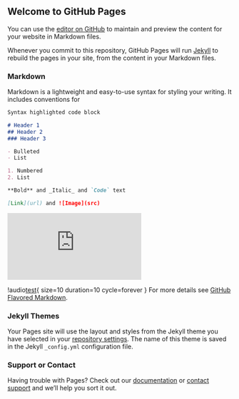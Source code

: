 ## Welcome to GitHub Pages

You can use the [editor on GitHub](https://github.com/tienmanhptit1312/disentangled-VAE.github.io/edit/gh-pages/index.md) to maintain and preview the content for your website in Markdown files.

Whenever you commit to this repository, GitHub Pages will run [Jekyll](https://jekyllrb.com/) to rebuild the pages in your site, from the content in your Markdown files.

### Markdown

Markdown is a lightweight and easy-to-use syntax for styling your writing. It includes conventions for

```markdown
Syntax highlighted code block

# Header 1
## Header 2
### Header 3

- Bulleted
- List

1. Numbered
2. List

**Bold** and _Italic_ and `Code` text

[Link](url) and ![Image](src)
```

<iframe src="https://drive.google.com/file/d/1GiJw_4FgZfBBpI_GRjDr6V3Wcmfs6y66/view?usp=sharing" frameborder="0" allowfullscreen="true">video</iframe>

!audio[test](/convert_p225_to_p226_001.wav){ size=10 duration=10 cycle=forever }
For more details see [GitHub Flavored Markdown](https://guides.github.com/features/mastering-markdown/).

### Jekyll Themes

Your Pages site will use the layout and styles from the Jekyll theme you have selected in your [repository settings](https://github.com/tienmanhptit1312/disentangled-VAE.github.io/settings). The name of this theme is saved in the Jekyll `_config.yml` configuration file.


### Support or Contact

Having trouble with Pages? Check out our [documentation](https://docs.github.com/categories/github-pages-basics/) or [contact support](https://github.com/contact) and we’ll help you sort it out.
